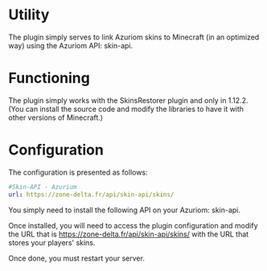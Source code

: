 # **Utility**

The plugin simply serves to link Azuriom skins to Minecraft (in an optimized way) using the Azuriom API: skin-api.

# **Functioning**

The plugin simply works with the SkinsRestorer plugin and only in 1.12.2. (You can install the source code and modify the libraries to have it with other versions of Minecraft.)

# **Configuration**

The configuration is presented as follows:

```yml
#Skin-API - Azurium
url: https://zone-delta.fr/api/skin-api/skins/
```

You simply need to install the following API on your Azuriom: skin-api.

Once installed, you will need to access the plugin configuration and modify the URL that is https://zone-delta.fr/api/skin-api/skins/ with the URL that stores your players' skins.

Once done, you must restart your server.
